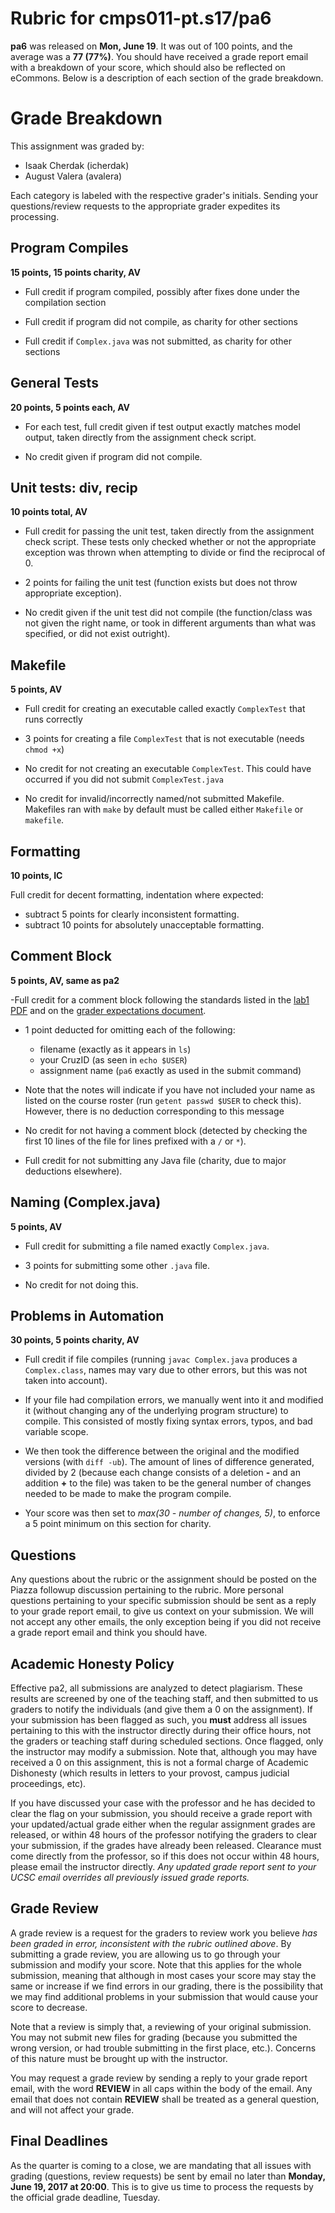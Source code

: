 # Rubric for cmps011-pt.s17/pa6

**pa6** was released on **Mon, June 19**. It was out of 100 points, and the
average was a **77 (77%)**. You should have received a grade report email with a
breakdown of your score, which should also be reflected on eCommons. Below is a
description of each section of the grade breakdown.

# Grade Breakdown

This assignment was graded by:
- Isaak Cherdak (icherdak)
- August Valera (avalera)

Each category is labeled with the respective grader's initials. Sending your
questions/review requests to the appropriate grader expedites its processing.

## Program Compiles

**15 points, 15 points charity, AV**

- Full credit if program compiled, possibly after fixes done under the
compilation section

- Full credit if program did not compile, as charity for other sections

- Full credit if `Complex.java` was not submitted, as charity for other sections

## General Tests

**20 points, 5 points each, AV**

- For each test, full credit given if test output exactly matches model output,
taken directly from the assignment check script.

- No credit given if program did not compile.

## Unit tests: div, recip

**10 points total, AV**

- Full credit for passing the unit test, taken directly from the assignment
  check script. These tests only checked whether or not the appropriate
  exception was thrown when attempting to divide or find the reciprocal of 0.

- 2 points for failing the unit test (function exists but does not throw
  appropriate exception).

- No credit given if the unit test did not compile (the function/class was not
given the right name, or took in different arguments than what was specified, or
did not exist outright).

## Makefile

**5 points, AV**

- Full credit for creating an executable called exactly `ComplexTest` that runs
correctly

- 3 points for creating a file `ComplexTest` that is not executable (needs
  `chmod +x`)

- No credit for not creating an executable `ComplexTest`. This could have
occurred if you did not submit `ComplexTest.java`

- No credit for invalid/incorrectly named/not submitted Makefile. Makefiles ran
  with `make` by default must be called either `Makefile` or `makefile`.

## Formatting

**10 points, IC**

Full credit for decent formatting, indentation where expected:

 - subtract 5 points for clearly inconsistent formatting.
 - subtract 10 points for absolutely unacceptable formatting.

## Comment Block

**5 points, AV, same as pa2**

-Full credit for a comment block following the standards listed in the
[lab1 PDF](https://classes.soe.ucsc.edu/cmps011/Spring17/lab1.pdf) and on the
[grader expectations document](../docs/EXPECTATIONS.md).

- 1 point deducted for omitting each of the following:
    - filename (exactly as it appears in `ls`)
    - your CruzID (as seen in `echo $USER`)
    - assignment name (`pa6` exactly as used in the submit command)

- Note that the notes will indicate if you have not included your name as listed
on the course roster (run `getent passwd $USER` to check this). However, there
is no deduction corresponding to this message

- No credit for not having a comment block (detected by checking the first 10
lines of the file for lines prefixed with a `/` or `*`).

- Full credit for not submitting any Java file (charity, due to major deductions
elsewhere).

## Naming (Complex.java)

**5 points, AV**

- Full credit for submitting a file named exactly `Complex.java`.

- 3 points for submitting some other `.java` file.

- No credit for not doing this.

## Problems in Automation

**30 points, 5 points charity, AV**

- Full credit if file compiles (running `javac Complex.java` produces a
  `Complex.class`, names may vary due to other errors, but this was not taken
  into account).

- If your file had compilation errors, we manually went into it and modified it
(without changing any of the underlying program structure) to compile. This
consisted of mostly fixing syntax errors, typos, and bad variable scope.

- We then took the difference between the original and the modified versions
  (with `diff -ub`). The amount of lines of difference generated, divided by 2
  (because each change consists of a deletion **-** and an addition **+** to the
  file) was taken to be the general number of changes needed to be made to make
  the program compile.

- Your score was then set to *max(30 - number of changes, 5)*, to enforce a 5
point minimum on this section for charity.

## Questions

Any questions about the rubric or the assignment should be posted on the Piazza
followup discussion pertaining to the rubric. More personal questions pertaining
to your specific submission should be sent as a reply to your grade report
email, to give us context on your submission. We will not accept any other
emails, the only exception being if you did not receive a grade report email and
think you should have.

## Academic Honesty Policy

Effective pa2, all submissions are analyzed to detect plagiarism. These results
are screened by one of the teaching staff, and then submitted to us graders to
notify the individuals (and give them a 0 on the assignment). If your submission
has been flagged as such, you **must** address all issues pertaining to this
with the instructor directly during their office hours, not the graders or
teaching staff during scheduled sections. Once flagged, only the instructor may
modify a submission. Note that, although you may have received a 0 on this
assignment, this is not a formal charge of Academic Dishonesty (which results in
letters to your provost, campus judicial proceedings, etc).

If you have discussed your case with the professor and he has decided to clear
the flag on your submission, you should receive a grade report with your
updated/actual grade either when the regular assignment grades are released, or
within 48 hours of the professor notifying the graders to clear your submission,
if the grades have already been released. Clearance must come directly from the
professor, so if this does not occur within 48 hours, please email the
instructor directly. *Any updated grade report sent to your UCSC email overrides
all previously issued grade reports.*

## Grade Review

A grade review is a request for the graders to review work you believe *has been
graded in error, inconsistent with the rubric outlined above*. By submitting a
grade review, you are allowing us to go through your submission and modify your
score. Note that this applies for the whole submission, meaning that although in
most cases your score may stay the same or increase if we find errors in our
grading, there is the possibility that we may find additional problems in your
submission that would cause your score to decrease.

Note that a review is simply that, a reviewing of your original submission. You
may not submit new files for grading (because you submitted the wrong version,
or had trouble submitting in the first place, etc.). Concerns of this nature
must be brought up with the instructor.

You may request a grade review by sending a reply to your grade report email,
with the word **REVIEW** in all caps within the body of the email. Any email
that does not contain **REVIEW** shall be treated as a general question, and
will not affect your grade.

## Final Deadlines

As the quarter is coming to a close, we are mandating that all issues with
grading (questions, review requests) be sent by email no later than **Monday,
June 19, 2017 at 20:00**. This is to give us time to process the requests by the 
official grade deadline, Tuesday.
